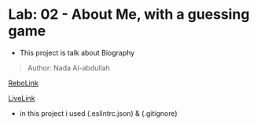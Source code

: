 # Lab: 02 - About Me, with a guessing game

* This project is talk about Biography 

> Author: Nada Al-abdullah

[ReboLink](https://github.com/Nada0795/About-Me)

[LiveLink](https://nada0795.github.io/About-Me/)

* in this project i used (.eslintrc.json) & (.gitignore)
